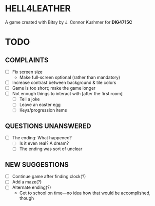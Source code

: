 # HELL4LEATHER
A game created with Bitsy by J. Connor Kushmer for **DIG4715C**

# TODO

## COMPLAINTS
- [ ] Fix screen size
  - Make full-screen optional (rather than mandatory)
- [ ] Increase contrast between background & tile colors
- [ ] Game is too short; make the game longer
- [ ] Not enough things to interact with [after the first room]
  - [ ] Tell a joke
  - [ ] Leave an easter egg
  - [ ] Keys/progression items

## QUESTIONS UNANSWERED
- [ ] The ending: What happened?
  - [ ] Is it even real? A dream?
  - [ ] The ending was sort of unclear

## NEW SUGGESTIONS
- [ ] Continue game after finding clock(?)
- [ ] Add a maze(?)
- [ ] Alternate ending(?)
  - Get to school on time—no idea how that would be accomplished, though
